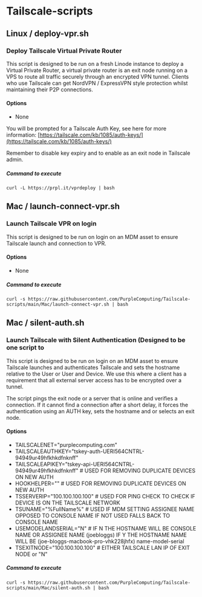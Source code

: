 # Tailscale-scripts

## Linux / deploy-vpr.sh

### Deploy Tailscale Virtual Private Router 

This script is designed to be run on a fresh Linode instance to deploy a Virtual Private Router, a virtual private router is an exit node running on a VPS to route all traffic securely through an encrypted VPN tunnel. Clients who use Tailscale can get NordVPN / ExpressVPN style protection whilst maintaining their P2P connections.

#### Options

* None

You will be prompted for a Tailscale Auth Key, see here for more information: [https://tailscale.com/kb/1085/auth-keys/](https://tailscale.com/kb/1085/auth-keys/)

Remember to disable key expiry and to enable as an exit node in Tailscale admin.

##### Command to execute

```
curl -L https://prpl.it/vprdeploy | bash
```

## Mac / launch-connect-vpr.sh

### Launch Tailscale VPR on login

This script is designed to be run on login on an MDM asset to ensure Tailscale launch and connection to VPR.

#### Options

* None
##### Command to execute

```
curl -s https://raw.githubusercontent.com/PurpleComputing/Tailscale-scripts/main/Mac/launch-connect-vpr.sh | bash
```

## Mac / silent-auth.sh

### Launch Tailscale with Silent Authentication (Designed to be one script to 

This script is designed to be run on login on an MDM asset to ensure Tailscale launches and authenticates Tailscale and sets the hostname relative to the User or User and Device. We use this where a client has a requirement that all external server access has to be encrypted over a tunnel.

The script pings the exit node or a server that is online and verifies a connection. If it cannot find a connection after a short delay, it forces the authentication using an AUTH key, sets the hostname and or selects an exit node.

#### Options

* TAILSCALENET="purplecomputing.com"
* TAILSCALEAUTHKEY="tskey-auth-UERI564CNTRL-94949ur49hfkhkdfnknff"
* TAILSCALEAPIKEY="tskey-api-UERI564CNTRL-94949ur49hfkhkdfnknff" # USED FOR REMOVING DUPLICATE DEVICES ON NEW AUTH
* HOOKHELPER="" # USED FOR REMOVING DUPLICATE DEVICES ON NEW AUTH
* TSSERVERIP="100.100.100.100" # USED FOR PING CHECK TO CHECK IF DEVICE IS ON THE TAILSCALE NETWORK
* TSUNAME="%FullName%" # USED IF MDM SETTING ASSIGNEE NAME OPPOSED TO CONSOLE NAME IF NOT USED FALLS BACK TO CONSOLE NAME
* USEMODELANDSERIAL="N" # IF N THE HOSTNAME WILL BE CONSOLE NAME OR ASSIGNEE NAME (joebloggs) IF Y THE HOSTNAME NAME WILL BE (joe-bloggs-macbook-pro-vhk228jhfx) name-model-serial
* TSEXITNODE="100.100.100.100" # EITHER TAILSCALE LAN IP OF EXIT NODE or "N"

##### Command to execute

```
curl -s https://raw.githubusercontent.com/PurpleComputing/Tailscale-scripts/main/Mac/silent-auth.sh | bash
```
